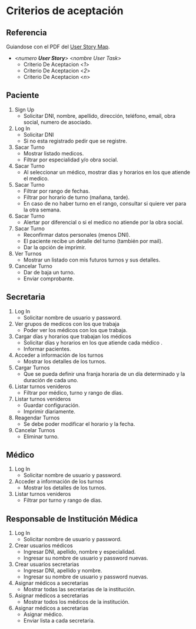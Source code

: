 # Criterios de aceptación

## Referencia
Guiandose con el PDF del [User Story Map](./usm.pdf).
- <*numero **User Story***> <*nombre User Task*>
    - Criterio De Aceptacion <*1*>
    - Criterio De Aceptacion <*2*>
    - Criterio De Aceptacion <*n*>

## Paciente
1. Sign Up
    - Solicitar DNI, nombre, apellido, dirección, teléfono, email, obra social, numero de asociado.
2. Log In
    - Solicitar DNI
    - Si no esta registrado pedir que se registre.
3. Sacar Turno
    - Mostrar listado medicos.
    - Filtrar por especialidad y/o obra social.
4. Sacar Turno
    - Al seleccionar un médico, mostrar dias y horarios en los que atiende el medico.
5. Sacar Turno
    - Filtrar por rango de fechas.
    - Filtrar por horario de turno (mañana, tarde).
    - En caso de no haber turno en el rango, consultar si quiere ver para la otra semana.
6. Sacar Turno
    - Alertar por diferencial o si el medico no atiende por la obra social.
7. Sacar Turno
    - Reconfirmar datos personales (menos DNI).
    - El paciente recibe un detalle del turno (también por mail).
    - Dar la opción de imprimir.
8. Ver Turnos
    - Mostrar un listado con mis futuros turnos y sus detalles.
9. Cancelar Turno
    - Dar de baja un turno.
    - Enviar comprobante.
## Secretaria
1. Log In
    - Solicitar nombre de usuario y password.
2. Ver grupos de medicos con los que trabaja
    - Poder ver los médicos con los que trabaja.
3. Cargar días y horarios que trabajan los médicos
    - Solicitar días y horarios en los que atiende cada médico .
    - Informar pacientes.
4. Acceder a información de los turnos
    - Mostrar los detalles de los turnos.
5. Cargar Turnos
    - Que se pueda definir una franja horaria de un día determinado y la duración de cada uno.
6. Listar turnos venideros
    - Filtrar por médico, turno y rango de días.
7. Listar turnos venideros
    - Guardar configuración.
    - Imprimir diariamente.
8. Reagendar Turnos
    - Se debe poder modificar el horario y la fecha.
9. Cancelar Turnos
    - Eliminar turno.
## Médico
1. Log In
    - Solicitar nombre de usuario y password.
2.  Acceder a información de los turnos
    - Mostrar los detalles de los turnos.
3. Listar turnos venideros
    - Filtrar por turno y rango de días.
## Responsable de Institución Médica
1. Log In
    - Solicitar nombre de usuario y password.
2. Crear usuarios médicos
    - Ingresar DNI, apellido, nombre y especialidad.
    - Ingresar su nombre de usuario y password nuevas.
3. Crear usuarios secretarias
    - Ingresar DNI, apellido y nombre.
    - Ingresar su nombre de usuario y password nuevas.
4. Asignar médicos a secretarias
    - Mostrar todas las secretarias de la institución.
5. Asignar médicos a secretarias
    - Mostrar todos los médicos de la institución.
6. Asignar médicos a secretarias
    - Asignar médico.
    - Enviar lista a cada secretaria.
